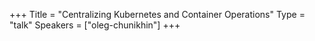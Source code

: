 +++
Title = "Centralizing Kubernetes and Container Operations"
Type = "talk"
Speakers = ["oleg-chunikhin"]
+++
